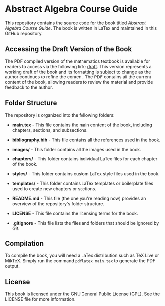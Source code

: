 # Abstract Algebra Course Guide

This repository contains the source code for the book titled *Abstract Algebra Course Guide*. The book is written in LaTex and maintained in this GitHub repository.


## Accessing the Draft Version of the Book
The PDF compiled version of the mathematics textbook is available for readers to access via the following link: [draft](https://drive.google.com/file/d/1zNl6I3fQSuGTvfUzc_ESCSNKDieW9fUH/view?usp=share_link). This version represents a working draft of the book and its formatting is subject to change as the author continues to refine the content. The PDF contains all the current content of the book, allowing readers to review the material and provide feedback to the author. 

## Folder Structure

The repository is organized into the following folders:

- **main.tex** - This file contains the main content of the book, including chapters, sections, and subsections.

- **bibliography.bib** - This file contains all the references used in the book.

- **images/** - This folder contains all the images used in the book.

- **chapters/** - This folder contains individual LaTex files for each chapter of the book.

- **styles/** - This folder contains custom LaTex style files used in the book.

- **templates/** - This folder contains LaTex templates or boilerplate files used to create new chapters or sections.

- **README.md** - This file (the one you're reading now) provides an overview of the repository's folder structure.

- **LICENSE** - This file contains the licensing terms for the book.

- **.gitignore** - This file lists the files and folders that should be ignored by Git.

## Compilation

To compile the book, you will need a LaTex distribution such as TeX Live or MikTeX. Simply run the command `pdflatex main.tex` to generate the PDF output.

## License

This book is licensed under the GNU General Public License (GPL). See the LICENSE file for more information.


